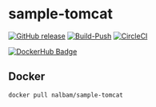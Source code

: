 # sample-tomcat

[![GitHub release](https://img.shields.io/github/release/nalbam/sample-tomcat.svg)](https://github.com/nalbam/sample-tomcat/releases)
[![Build-Push](https://github.com/nalbam/sample-tomcat/actions/workflows/push.yaml/badge.svg)](https://github.com/nalbam/sample-tomcat/actions/workflows/push.yaml)
[![CircleCI](https://circleci.com/gh/nalbam/sample-tomcat.svg?style=svg)](https://circleci.com/gh/nalbam/sample-tomcat)

[![DockerHub Badge](http://dockeri.co/image/nalbam/sample-tomcat)](https://hub.docker.com/r/nalbam/sample-tomcat/)

## Docker

```bash
docker pull nalbam/sample-tomcat
```
